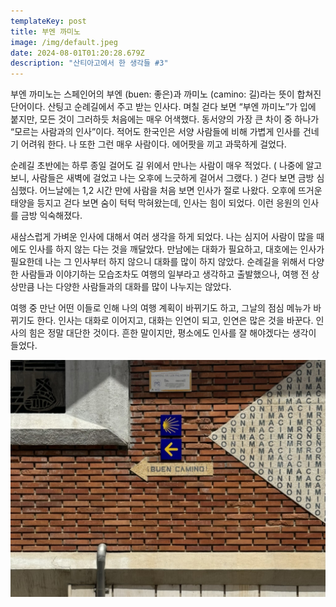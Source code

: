 ```yaml
---
templateKey: post
title: 부엔 까미노
image: /img/default.jpeg
date: 2024-08-01T01:20:28.679Z
description: "산티아고에서 한 생각들 #3"
---
```

부엔 까미노는 스페인어의 부엔 (buen: 좋은)과 까미노 (camino: 길)라는 뜻이 합쳐진 단어이다. 산팅고 순례길에서 주고 받는 인사다. 며칠 걷다 보면 “부엔 까미노”가 입에 붙지만, 모든 것이 그러하듯 처음에는 매우 어색했다. 동서양의 가장 큰 차이 중 하나가 “모르는 사람과의 인사”이다. 적어도 한국인은 서양 사람들에 비해 가볍게 인사를 건네기 어려워 한다. 나 또한 그런 매우 사람이다. 에어팟을 끼고 과묵하게 걸었다.

순례길 초반에는 하루 종일 걸어도 길 위에서 만나는 사람이 매우 적었다. ( 나중에 알고 보니, 사람들은 새벽에 걸었고 나는 오후에 느긋하게 걸어서 그랬다. ) 걷다 보면 금방 심심했다. 어느날에는 1,2 시간 만에 사람을 처음 보면 인사가 절로 나왔다.  오후에 뜨거운 태양을 등지고 걷다 보면 숨이 턱턱 막혀왔는데, 인사는 힘이 되었다. 이런 응원의 인사를 금방 익숙해졌다.   

새삼스럽게 가벼운 인사에 대해서 여러 생각을 하게 되었다. 나는 심지어 사람이 많을 때에도 인사를 하지 않는 다는 것을 깨달았다. 만남에는 대화가 필요하고, 대호에는 인사가 필요한데 나는 그 인사부터 하지 않으니 대화를 많이 하지 않았다. 순례길을 위해서 다양한 사람들과 이야기하는 모습조차도 여행의 일부라고 생각하고 출발했으나, 여행 전 상상만큼 나는 다양한 사람들과의 대화를 많이 나누지는 않았다.

여행 중 만난 어떤 이들로 인해 나의 여행 계획이 바뀌기도 하고, 그날의 점심 메뉴가 바뀌기도 한다. 인사는 대화로 이어지고, 대화는 인연이 되고, 인연은 많은 것을 바꾼다.  인사의 힘은 정말 대단한 것이다. 흔한 말이지만, 평소에도 인사를 잘 해야겠다는 생각이 들었다.



![](/img/09b53dd1-f5e5-47a1-a271-4eb4cde30de4_1_105_c.jpeg)